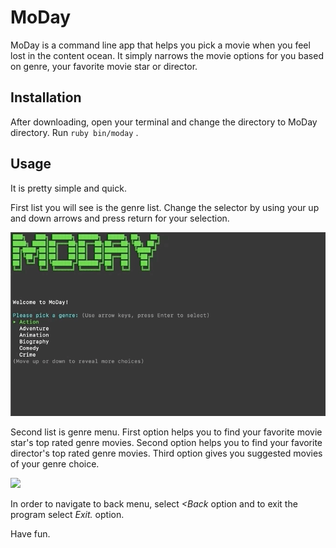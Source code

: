 # MoDay

MoDay is a command line app that helps you pick a movie when you feel lost in the content ocean.
It simply narrows the movie options for you based on genre, your favorite movie star or director.

## Installation

After downloading, open your terminal and change the directory to MoDay directory.
Run `ruby bin/moday` .

## Usage

It is pretty simple and quick.

First list you will see is the genre list. Change the selector by using your up and down arrows and press return for your selection.

![](genremenu.gif)

Second list is genre menu.
First option helps you to find your favorite movie star's top rated genre movies.
Second option helps you to find your favorite director's top rated genre movies.
Third option gives you suggested movies of your genre choice.

![](selection.gif)


In order to navigate to back menu, select *<Back* option and to exit the program select *Exit.* option.

Have fun.



